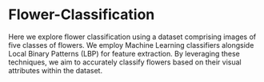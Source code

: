 # Flower-Classification
Here we explore flower classification using a dataset comprising images of five classes of flowers. We employ Machine Learning classifiers alongside Local Binary Patterns (LBP) for feature extraction. By leveraging these techniques, we aim to accurately classify flowers based on their visual attributes within the dataset.
